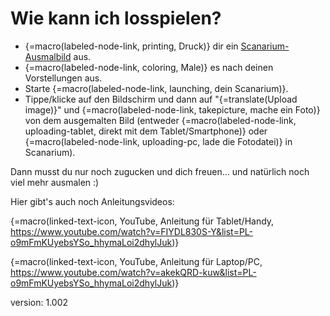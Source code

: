 # Wie kann ich losspielen?

* {=macro(labeled-node-link, printing, Druck)} dir ein [Scanarium-Ausmalbild](https://scanarium.com/#pdfs) aus.
* {=macro(labeled-node-link, coloring, Male)} es nach deinen Vorstellungen aus.
* Starte {=macro(labeled-node-link, launching, dein Scanarium)}.
* Tippe/klicke auf den Bildschirm und dann auf "{=translate(Upload image)}" und {=macro(labeled-node-link, takepicture, mache ein Foto)} von dem ausgemalten Bild (entweder {=macro(labeled-node-link, uploading-tablet, direkt mit dem Tablet/Smartphone)} oder {=macro(labeled-node-link, uploading-pc, lade die Fotodatei)} in Scanarium).

Dann musst du nur noch zugucken und dich freuen... und natürlich noch viel mehr ausmalen :)

Hier gibt's auch noch Anleitungsvideos:

{=macro(linked-text-icon, YouTube, Anleitung für Tablet/Handy, https://www.youtube.com/watch?v=FIYDL830S-Y&list=PL-o9mFmKUyebsYSo_hhymaLoi2dhylJuk)}

{=macro(linked-text-icon, YouTube, Anleitung für Laptop/PC, https://www.youtube.com/watch?v=akekQRD-kuw&list=PL-o9mFmKUyebsYSo_hhymaLoi2dhylJuk)}

version: 1.002
